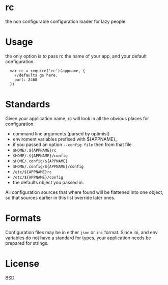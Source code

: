 # rc

the non configurable configuration loader for lazy people.

# Usage

the only option is to pass rc the name of your app, and your default configuration.

```
  var rc = require('rc')(appname, {
    //defaults go here.
    port: 2468
  })
```

# Standards

Given your application name, rc will look in all the obvious places for configuration.


  * command line arguments (parsed by optimist)
  * enviroment variables prefixed with ${APPNAME}_
  * if you passed an option `--config file` then from that file
  * `$HOME/.${APPNAME}rc`
  * `$HOME/.${APPNAME}/config`
  * `$HOME/.config/${APPNAME}`
  * `$HOME/.config/${APPNAME}/config`
  * `/etc/${APPNAME}rc`
  * `/etc/${APPNAME}/config`
  * the defaults object you passed in.

All configuration sources that where found will be flattened into one object,
so that sources earlier in this list override later ones.

# Formats

Configuration files may be in either `json` or `ini` format.
Since ini, and env variables do not have a standard for types,
your application needs be prepared for strings.

# License

BSD
